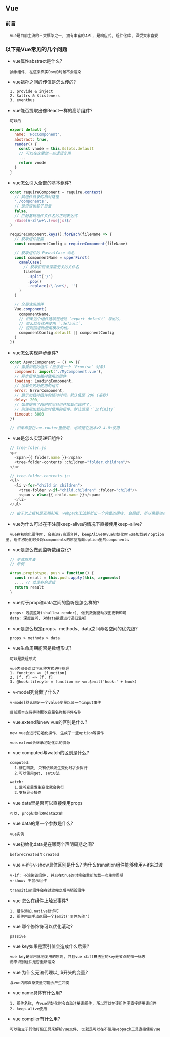 ## Vue

### 前言
```
  vue是目前主流的三大框架之一, 拥有丰富的API, 是响应式, 组件化库, 深受大家喜爱
```

### 以下是Vue常见的几个问题
- vue属性abstract是什么?
```
  抽象组件, 在渲染真实Dom的时候不会渲染
```
- vue祖孙之间的传值是怎么传的?
```
  1. provide & inject
  2. $attrs & $listeners
  3. eventbus
```
- vue能否提取出像React一样的高阶组件?
```
  可以的
```
``` javascript
  export default {
    name: 'HocComponent',
    abstract: true,
    render() {
      const vnode = this.$slots.default
      // 可以在这里做一些逻辑复用
      ...
      return vnode
    }
  }
```
- vue怎么引入全部的基本组件?
``` javascript
  const requireComponent = require.context(
    // 其组件目录的相对路径
    './components',
    // 是否查询其子目录
    false,
    // 匹配基础组件文件名的正则表达式
    /Base[A-Z]\w+\.(vue|js)$/
  )

  requireComponent.keys().forEach(fileName => {
    // 获取组件配置
    const componentConfig = requireComponent(fileName)

    // 获取组件的 PascalCase 命名
    const componentName = upperFirst(
      camelCase(
        // 获取和目录深度无关的文件名
        fileName
          .split('/')
          .pop()
          .replace(/\.\w+$/, '')
      )
    )

    // 全局注册组件
    Vue.component(
      componentName,
      // 如果这个组件选项是通过 `export default` 导出的，
      // 那么就会优先使用 `.default`，
      // 否则回退到使用模块的根。
      componentConfig.default || componentConfig
    )
  })
```
- vue怎么实现异步组件?
``` javascript
  const AsyncComponent = () => ({
    // 需要加载的组件 (应该是一个 `Promise` 对象)
    component: import('./MyComponent.vue'),
    // 异步组件加载时使用的组件
    loading: LoadingComponent,
    // 加载失败时使用的组件
    error: ErrorComponent,
    // 展示加载时组件的延时时间。默认值是 200 (毫秒)
    delay: 200,
    // 如果提供了超时时间且组件加载也超时了，
    // 则使用加载失败时使用的组件。默认值是：`Infinity`
    timeout: 3000
  })

  // 如果希望在vue-router里使用, 必须是在版本v2.4.0+使用
```
- vue是怎么实现递归组件?
``` javascript
  // tree-foler.js
  <p>
    <span>{{ folder.name }}</span>
    <tree-folder-contents :children="folder.children"/>
  </p>

  // tree-folder-contents.js:
  <ul>
    <li v-for="child in children">
      <tree-folder v-if="child.children" :folder="child"/>
      <span v-else>{{ child.name }}</span>
    </li>
  </ul>

  // 由于以上模块是互相引用, webpack无法解析出一个完整的模块, 会报错, 所以需要动态引入一个组件
```
- vue为什么可以在不注册keep-alive的情况下直接使用keep-alive?
```
  vue在初始化组件时, 会先进行资源合并, keepAlive在vue初始化时已经加载到了option里, 组件初始化时会将components的原型指向option里的components
```
- vue是怎么做到监听数组变化?
``` javascript
  // 更改原方法
  // 示例

  Array.proptotype._push = function() {
    const result = this.push.apply(this, arguments)
    .... // 处理多余逻辑
    return result
  }
```
- vue对于prop和data之间的监听是怎么样的?
```
  props: 浅度监听(shallow render), 做到数据驱动视图更新即可
  data: 深度监听, 对data数据进行递归监听
```
- vue是怎么规定props、methods、data之间命名空间的优先级?
```
  props > methods > data
```
- vue生命周期能否是数组形式?
```
  可以是数组形式

  vue内部会对以下三种方式进行处理
  1. function => [function]
  2. [f, f] => [f, f]
  3. @hook:lifecyle = function => vm.$emit('hook:' + hook)
```
- v-model究竟做了什么?
```
  v-model默认绑定一个value变量以及一个input事件

  目前版本支持手动更改变量名称和事件名称
```
- vue.extend和new vue的区别是什么?
```
  new vue会进行初始化操作, 生成了一些option等操作

  vue.extend会继承初始化后的资源
```
- vue computed与watch的区别是什么?
```
  computed:
    1.惰性函数, 只有依赖发生变化时才会执行
    2.可以使用get, set方法
  
  watch:
    1.监听变量发生变化就会执行
    2.支持异步操作
```
- vue data里是否可以直接使用props
```
  可以, prop初始化在data之前
```
- vue data的第一个参数是什么?
```
  vue实例
```
- vue初始化data是在哪两个声明周期之间?
```
  beforeCreated与created
```
- vue v-if与v-show具体区别是什么? 为什么transition组件能够使用v-if来过渡
```
  v-if: 不渲染该组件, 并且在true的时候会重新加载一次生命周期
  v-show: 不显示组件
  
  transition组件会在过渡完之后再销毁组件
```
- vue 怎么在组件上触发事件?
```
  1. 组件添加.native修饰符
  2. 组件内部手动返回一个$emit('事件名称')
```
- vue 哪个修饰符可以优化滚动?
```
  passive
```
- vue key如果是索引值会造成什么后果?
```
  vue key是采用就地复用的原则, 并且vue diff算法里的key是节点的唯一标志
  用来识别组件是否重新渲染
```
- vue 为什么无法代理以_ $开头的变量?
```
  与vue内部自身变量可能会产生冲突
```
- vue name具体有什么用?
```
  1. 组件名称, 在vue初始化时会自动注册该组件, 所以可以在该组件里直接使用该组件
  2. keep-alive使用
```
- vue compiler有什么用?
```
  可以独立于其他打包工具来解析vue文件, 也就是可以在不使用webpack工具直接使用vue
```